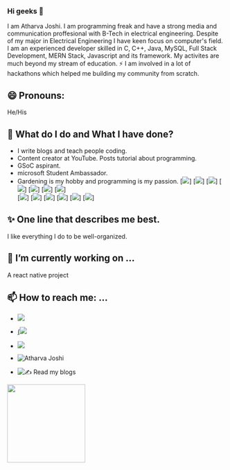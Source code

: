 ### Hi geeks 👋

<!--
**atharva20-coder/atharva20-coder** is a ✨ _special_ ✨ repository because its `README.md` (this file) appears on your GitHub profile.
-->

I am Atharva Joshi. I am programming freak and have a strong media and communication proffesional with B-Tech in electrical engineering. Despite of my major in Electrical Engineering I have keen focus on computer's field. I am an experienced developer skilled in C, C++, Java, MySQL, Full Stack Development, MERN Stack, Javascript and its framework. My activites are much beyond my stream of education. ⚡ I am involved in a lot of hackathons which helped me building my community from scratch.

## 😄 Pronouns: 

He/His

## 🌱 What do I do and What I have done?

- I write blogs and teach people coding.
- Content creator at YouTube. Posts tutorial about programming.
- GSoC aspirant.
- microsoft Student Ambassador.
- Gardening is my hobby and programming is my passion.
[<img src = "https://img.shields.io/badge/HTML5-E34F26?style=for-the-badge&logo=html5&logoColor=white)">]
[<img src = "https://img.shields.io/badge/CSS3-1572B6?style=for-the-badge&logo=css3&logoColor=white">]
[<img src = "https://img.shields.io/badge/JavaScript-F7DF1E?style=for-the-badge&logo=javascript&logoColor=black">]
[<img src = "https://img.shields.io/badge/C-00599C?style=for-the-badge&logo=c&logoColor=white">]
[<img src = "https://img.shields.io/badge/Java-ED8B00?style=for-the-badge&logo=java&logoColor=white">]
[<img src = "https://img.shields.io/badge/PHP-777BB4?style=for-the-badge&logo=php&logoColor=white">]
[<img src = "https://img.shields.io/badge/MySQL-00000F?style=for-the-badge&logo=mysql&logoColor=white">]<br>
[<img src = "https://img.shields.io/badge/PostgreSQL-316192?style=for-the-badge&logo=postgresql&logoColor=white">]
[<img src = "https://img.shields.io/badge/MongoDB-4EA94B?style=for-the-badge&logo=mongodb&logoColor=white">]
[<img src ="https://img.shields.io/badge/React_Native-20232A?style=for-the-badge&logo=react&logoColor=61DAFB">]
[<img src ="https://img.shields.io/badge/Node.js-43853D?style=for-the-badge&logo=node-dot-js&logoColor=white">]
[<img src ="https://img.shields.io/badge/npm-CB3837?style=for-the-badge&logo=npm&logoColor=white">]
[<img src ="https://img.shields.io/badge/React-20232A?style=for-the-badge&logo=react&logoColor=61DAFB">]


## ✨ One line that describes me best.
I like everything I do to be well-organized.

## 🔭 I’m currently working on ...
 
 A react native project
 
## 📫 How to reach me: ...

- [<img src="https://img.shields.io/badge/Gmail-D14836?style=for-the-badge&logo=gmail&logoColor=white">](atharvajoshi131995@gmail.com)<br>
- [(<img src = "https://img.shields.io/badge/Discord-7289DA?style=for-the-badge&logo=discord&logoColor=white">](https://discord.gg/WyxF8W97cD)<br>
- [<img src = "https://img.shields.io/badge/Instagram-E4405F?style=for-the-badge&logo=instagram&logoColor=white">](https://www.instagram.com/atharva20_coder/)<br>

- ![Atharva Joshi](https://www.devatharva.com/)<br>
- ![✍ Read my blogs](https://atharvacodes.netlify.app/)<br>

<img height="180em" src="https://github-readme-stats.vercel.app/api?username=atharva20-coder&show_icons=true&hide_border=true&&count_private=true&include_all_commits=true" />

